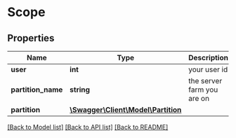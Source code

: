 # Scope

## Properties
Name | Type | Description | Notes
------------ | ------------- | ------------- | -------------
**user** | **int** | your user id | [optional] 
**partition_name** | **string** | the server farm you are on | [optional] 
**partition** | [**\Swagger\Client\Model\Partition**](Partition.md) |  | [optional] 

[[Back to Model list]](../README.md#documentation-for-models) [[Back to API list]](../README.md#documentation-for-api-endpoints) [[Back to README]](../README.md)


